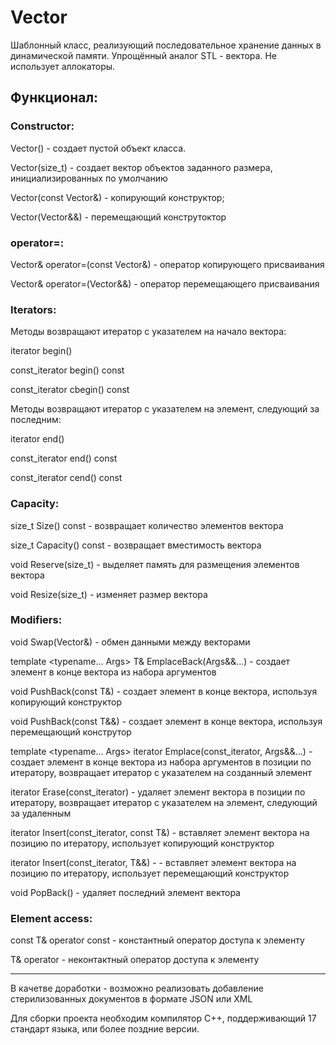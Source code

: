 # Vector
Шаблонный класс, реализующий последовательное хранение данных в динамической памяти. Упрощённый аналог STL - вектора. Не использует аллокаторы.

Функционал:
-------------------------

### Constructor: 

Vector() - создает пустой объект класса.

Vector(size_t) - создает вектор объектов заданного размера, инициализированных по умолчанию

Vector(const Vector&) - копирующий конструктор;

Vector(Vector&&) - перемещающий конструтоктор 


### operator=:

Vector& operator=(const Vector&) - оператор копирующего присваивания

Vector& operator=(Vector&&) - оператор перемещающего присваивания

### Iterators:

Методы возвращают итератор с указателем на начало вектора:

iterator begin()

const_iterator begin() const

const_iterator cbegin() const

Методы возвращают итератор с указателем на элемент, следующий за последним:

iterator end()

const_iterator end() const

const_iterator cend() const

### Capacity:

size_t Size() const - возвращает количество элементов вектора

size_t Capacity() const - возвращает вместимость вектора

void Reserve(size_t) - выделяет память для размещения элементов вектора

void Resize(size_t) - изменяет размер вектора

### Modifiers:

void Swap(Vector&) - обмен данными между векторами

template <typename... Args>
T& EmplaceBack(Args&&...) - создает элемент в конце вектора из набора аргументов

void PushBack(const T&) - создает элемент в конце вектора, используя копирующий конструктор

void PushBack(const T&&) - создает элемент в конце вектора, используя перемещающий конструтор

template <typename... Args>
iterator Emplace(const_iterator, Args&&...) - создает элемент в конце вектора из набора аргументов в позиции по итератору, возвращает итератор с указателем на созданный элемент

iterator Erase(const_iterator) - удаляет элемент вектора в позиции по итератору, возвращает итератор с указателем на элемент, следующий за удаленным

iterator Insert(const_iterator, const T&) - вставляет элемент вектора на позицию по итератору, использует копирующий конструктор

iterator Insert(const_iterator, T&&) - - вставляет элемент вектора на позицию по итератору, использует перемещающий конструктор

void PopBack() - удаляет последний элемент вектора 

### Element access:

const T& operator[](size_t) const - константный оператор доступа к элементу

T& operator[](size_t) - неконтактный оператор доступа к элементу  
  
-------------------------
В качетве доработки - возможно реализовать добавление стерилизованных документов в формате JSON или XML

Для сборки проекта необходим компилятор С++, поддерживающий 17 стандарт языка, или более поздние версии.
